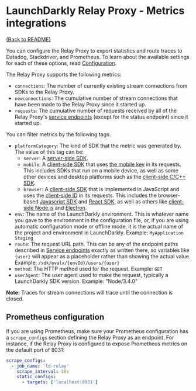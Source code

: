 # LaunchDarkly Relay Proxy - Metrics integrations

[(Back to README)](../README.md)

You can configure the Relay Proxy to export statistics and route traces to Datadog, Stackdriver, and Prometheus. To learn about the available settings for each of these options, read [Configuration](./configuration.md).

The Relay Proxy supports the following metrics:

- `connections`: The number of currently existing stream connections from SDKs to the Relay Proxy.
- `newconnections`: The cumulative number of stream connections that have been made to the Relay Proxy since it started up.
- `requests`: The cumulative number of requests received by all of the Relay Proxy's [service endpoints](./endpoints.md) (except for the status endpoint) since it started up.

You can filter metrics by the following tags:

- `platformCategory`: The kind of SDK that the metric was generated by. The value of this tag can be:
    - `server`: A [server-side SDK](https://docs.launchdarkly.com/sdk/server-side).
    - `mobile`: A [client-side SDK](https://docs.launchdarkly.com/sdk/client-side) that uses [the mobile key](https://docs.launchdarkly.com/sdk/concepts/client-side-server-side#mobile-key) in its requests. This includes SDKs that run on a mobile device, as well as some other devices and desktop platforms such as the [client-side C/C++ SDK](https://docs.launchdarkly.com/sdk/client-side/c-c--).
    - `browser`: A [client-side SDK](https://docs.launchdarkly.com/sdk/client-side) that is implemented in JavaScript and uses the [client-side ID](https://docs.launchdarkly.com/sdk/concepts/client-side-server-side#client-side-id) in its requests. This includes the browser-based [Javascript SDK](https://docs.launchdarkly.com/sdk/client-side/javascript) and [React SDK](https://docs.launchdarkly.com/sdk/client-side/react), as well as others like [client-side Node.js](https://docs.launchdarkly.com/sdk/client-side/node-js) and [Electron](https://docs.launchdarkly.com/sdk/client-side/electron).
- `env`: The name of the LaunchDarkly environment. This is whatever name you gave to the environment in the configuration file, or, if you are using automatic configuration mode or offline mode, it is the actual name of the project and environment in LaunchDarkly. Example: `MyApplication Staging`
- `route`: The request URL path. This can be any of the endpoint paths described in [Service endpoints](./endpoints.md) exactly as written there, so variables like `{user}` will appear as a placeholder rather than showing the actual value. Example: `/sdk/evalx/{envId}/users/{user}`
- `method`: The HTTP method used for the request. Example: `GET`
- `userAgent`: The user agent used to make the request, typically a LaunchDarkly SDK version. Example: "Node/3.4.0"

**Note:** Traces for stream connections will trace until the connection is closed.

## Prometheus configuration

If you are using Prometheus, make sure your Prometheus configuration has a `scrape_configs` section defining the Relay Proxy as an endpoint. For instance, if the Relay Proxy is configured to expose Prometheus metrics on the default port of 8031:

```yaml
scrape_configs:
  - job_name: 'ld-relay'
    scrape_interval: 10s
    static_configs:
      - targets: ['localhost:8031']
```
